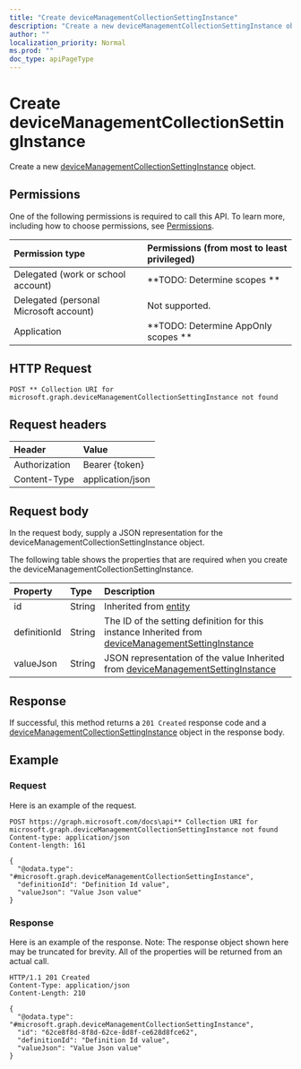 ```yaml
---
title: "Create deviceManagementCollectionSettingInstance"
description: "Create a new deviceManagementCollectionSettingInstance object."
author: ""
localization_priority: Normal
ms.prod: ""
doc_type: apiPageType
---
```


# Create deviceManagementCollectionSettingInstance

Create a new [deviceManagementCollectionSettingInstance](../resources/devicemanagementcollectionsettinginstance.md) object.

## Permissions
One of the following permissions is required to call this API. To learn more, including how to choose permissions, see [Permissions](/concepts/permissions-reference.md).

|Permission type|Permissions (from most to least privileged)|
|:---|:---|
|Delegated (work or school account)|**TODO: Determine scopes **|
|Delegated (personal Microsoft account)|Not supported.|
|Application|**TODO: Determine AppOnly scopes **|

## HTTP Request
<!-- {
  "blockType": "ignored"
}
-->
``` http
POST ** Collection URI for microsoft.graph.deviceManagementCollectionSettingInstance not found
```

## Request headers
|Header|Value|
|:---|:---|
|Authorization|Bearer {token}|
|Content-Type|application/json|

## Request body
In the request body, supply a JSON representation for the deviceManagementCollectionSettingInstance object.

The following table shows the properties that are required when you create the deviceManagementCollectionSettingInstance.

|Property|Type|Description|
|:---|:---|:---|
|id|String| Inherited from [entity](../resources/entity.md)|
|definitionId|String|The ID of the setting definition for this instance Inherited from [deviceManagementSettingInstance](../resources/deviceManagementSettingInstance.md)|
|valueJson|String|JSON representation of the value Inherited from [deviceManagementSettingInstance](../resources/deviceManagementSettingInstance.md)|



## Response
If successful, this method returns a `201 Created` response code and a [deviceManagementCollectionSettingInstance](../resources/devicemanagementcollectionsettinginstance.md) object in the response body.

## Example

### Request
Here is an example of the request.
<!-- {
  "blockType": "request",
  "name": "create_devicemanagementcollectionsettinginstance_from_"
}
-->
``` http
POST https://graph.microsoft.com/docs\api** Collection URI for microsoft.graph.deviceManagementCollectionSettingInstance not found
Content-type: application/json
Content-length: 161

{
  "@odata.type": "#microsoft.graph.deviceManagementCollectionSettingInstance",
  "definitionId": "Definition Id value",
  "valueJson": "Value Json value"
}
```

### Response
Here is an example of the response. Note: The response object shown here may be truncated for brevity. All of the properties will be returned from an actual call.
<!-- {
  "blockType": "response",
  "truncated": true,
  "@odata.type": "microsoft.graph.devicemanagementcollectionsettinginstance"
}
-->
``` http
HTTP/1.1 201 Created
Content-Type: application/json
Content-Length: 210

{
  "@odata.type": "#microsoft.graph.deviceManagementCollectionSettingInstance",
  "id": "62ce8f8d-8f8d-62ce-8d8f-ce628d8fce62",
  "definitionId": "Definition Id value",
  "valueJson": "Value Json value"
}
```

